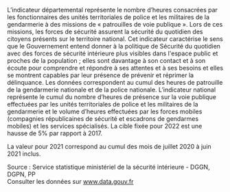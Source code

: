 <p>
L’indicateur départemental représente le nombre d’heures consacrées par les fonctionnaires des unités territoriales de police et les militaires de la gendarmerie à des missions de « patrouilles de voie publique ». Lors de ces missions, les forces de sécurité assurent la sécurité du quotidien des citoyens présents sur le territoire national. Cet indicateur caractérise le sens que le Gouvernement entend donner à la politique de Sécurité du quotidien avec des forces de sécurité intérieure plus visibles dans l'espace public et proches de la population ; elles sont davantage à son contact et à son écoute pour comprendre et répondre à ses attentes et à ses besoins et elles se montrent capables par leur présence de prévenir et réprimer la délinquance. Les données correspondent au cumul des heures de patrouille de la gendarmerie nationale et de la police nationale. 
L’indicateur national représente le cumul du nombre d’heures de présence sur la voie publique effectuées par les unités territoriales de police et les militaires de la gendarmerie et le volume d’heures effectuées par les forces mobiles (compagnies républicaines de sécurité et escadrons de gendarmes mobiles) et les services spécialisés. La cible fixée pour 2022 est une hausse de 5% par rapport à 2017.
</p>
<p>
La valeur pour 2021 correspond au cumul des mois de juillet 2020 à juin 2021 inclus.
</p>
<p class="font-italic body-2">Source : Service statistique ministériel de la sécurité intérieure - DGGN, DGPN, PP <br> Consulter les données sur <a target="_blank" href="https://www.data.gouv.fr/fr/datasets/barometre-des-resultats-de-laction-publique/">www.data.gouv.fr</a></p>